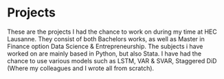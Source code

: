 # Projects
These are the projects I had the chance to work on during my time at HEC Lausanne.
They consist of both Bachelors works, as well as Master in Finance option Data Science & Entrepreneurship.
The subjects i have worked on are mainly based in Python, but also Stata. I have had the chance to use various models such as LSTM, VAR & SVAR, Staggered DiD (Where my colleagues and I wrote all from scratch).
